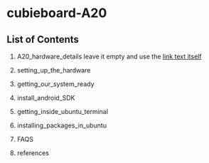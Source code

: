 cubieboard-A20
==============

List of Contents
----------------

1) A20_hardware_details  leave it empty and use the [link text itself]

2) setting_up_the_hardware

3) getting_our_system_ready

4) install_android_SDK

5) getting_inside_ubuntu_terminal

6) installing_packages_in_ubuntu

7) FAQS

8) references

[link text itself]: http://www.reddit.com
